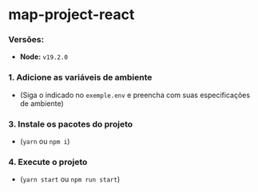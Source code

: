 # map-project-react

### Versões:
  - **Node:** `v19.2.0`

### 1. Adicione as variáveis de ambiente
 - (Siga o indicado no `exemple.env` e preencha com suas especificações de ambiente)

### 3. Instale os pacotes do projeto
 - (`yarn` ou `npm i`)

### 4. Execute o projeto
 - (`yarn start` ou `npm run start`)
